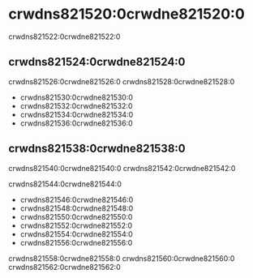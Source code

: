 # crwdns821520:0crwdne821520:0

<p class="description">crwdns821522:0crwdne821522:0</p>

## crwdns821524:0crwdne821524:0

crwdns821526:0crwdne821526:0 crwdns821528:0crwdne821528:0

- crwdns821530:0crwdne821530:0
- crwdns821532:0crwdne821532:0
- crwdns821534:0crwdne821534:0
- crwdns821536:0crwdne821536:0

## crwdns821538:0crwdne821538:0

crwdns821540:0crwdne821540:0 crwdns821542:0crwdne821542:0

crwdns821544:0crwdne821544:0

- crwdns821546:0crwdne821546:0
- crwdns821548:0crwdne821548:0
- crwdns821550:0crwdne821550:0
- crwdns821552:0crwdne821552:0
- crwdns821554:0crwdne821554:0
- crwdns821556:0crwdne821556:0

crwdns821558:0crwdne821558:0 crwdns821560:0crwdne821560:0 crwdns821562:0crwdne821562:0